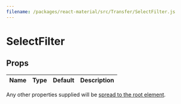 ```yaml
---
filename: /packages/react-material/src/Transfer/SelectFilter.js
---
```


<!--- This documentation is automatically generated, do not try to edit it. -->

# SelectFilter



## Props

| Name | Type | Default | Description |
|:-----|:-----|:--------|:------------|

Any other properties supplied will be [spread to the root element](/guides/api#spread).

